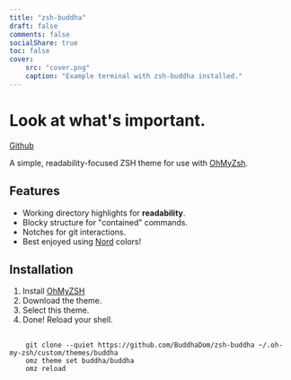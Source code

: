 ```yaml
---
title: "zsh-buddha"
draft: false
comments: false
socialShare: true
toc: false
cover:
    src: "cover.png"
    caption: "Example terminal with zsh-buddha installed."
---
```


# Look at what's important.

[Github](https://github.com/BuddhaDom/zsh-buddha)

<!--more-->

A simple, readability-focused ZSH theme for use with [OhMyZsh](https://github.com/ohmyzsh/ohmyzsh).

## Features 

* Working directory highlights for **readability**.
* Blocky structure for "contained" commands.
* Notches for git interactions.
* Best enjoyed using [Nord](https://www.nordtheme.com/) colors!

## Installation

1. Install [OhMyZSH](https://github.com/ohmyzsh/ohmyzsh)
2. Download the theme.
3. Select this theme.
4. Done! Reload your shell.
<pre class="command-line language-bash" data-user="user" data-host="host" data-output="4">
  <code>
    git clone --quiet https://github.com/BuddhaDom/zsh-buddha ~/.oh-my-zsh/custom/themes/buddha
    omz theme set buddha/buddha
    omz reload
  </code>
</pre>
    


